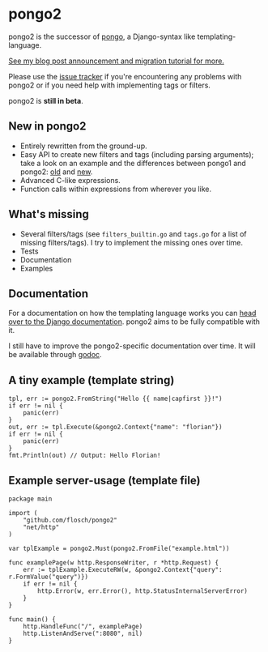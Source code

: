 pongo2
======

pongo2 is the successor of [pongo](https://github.com/flosch/pongo), a Django-syntax like templating-language.

[See my blog post announcement and migration tutorial for more.](http://www.florian-schlachter.de/post/pongo2/)

Please use the [issue tracker](https://github.com/flosch/pongo2/issues) if you're encountering any problems with pongo2 or if you need help with implementing tags or filters.

pongo2 is **still in beta**.

New in pongo2
-------------

 * Entirely rewritten from the ground-up.
 * Easy API to create new filters and tags (including parsing arguments); take a look on an example and the differences between pongo1 and pongo2: [old](https://github.com/flosch/pongo/blob/master/filters.go#L65) and [new](https://github.com/flosch/pongo2/blob/master/filters_builtin.go#L72).
 * Advanced C-like expressions.
 * Function calls within expressions from wherever you like.

What's missing
--------------

 * Several filters/tags (see `filters_builtin.go` and `tags.go` for a list of missing filters/tags). I try to implement the missing ones over time.
 * Tests
 * Documentation
 * Examples

Documentation
-------------

For a documentation on how the templating language works you can [head over to the Django documentation](https://docs.djangoproject.com/en/dev/topics/templates/). pongo2 aims to be fully compatible with it.

I still have to improve the pongo2-specific documentation over time. It will be available through [godoc](https://godoc.org/github.com/flosch/pongo2).

A tiny example (template string)
--------------------------------

	tpl, err := pongo2.FromString("Hello {{ name|capfirst }}!")
	if err != nil {
		panic(err)
	}
	out, err := tpl.Execute(&pongo2.Context{"name": "florian"})
	if err != nil {
		panic(err)
	}
	fmt.Println(out) // Output: Hello Florian!

Example server-usage (template file)
------------------------------------

	package main
	
	import (
		"github.com/flosch/pongo2"
		"net/http"
	)
	
	var tplExample = pongo2.Must(pongo2.FromFile("example.html"))
	
	func examplePage(w http.ResponseWriter, r *http.Request) {
		err := tplExample.ExecuteRW(w, &pongo2.Context{"query": r.FormValue("query")})
		if err != nil {
			http.Error(w, err.Error(), http.StatusInternalServerError)
		}
	}
	
	func main() {
		http.HandleFunc("/", examplePage)
		http.ListenAndServe(":8080", nil)
	}